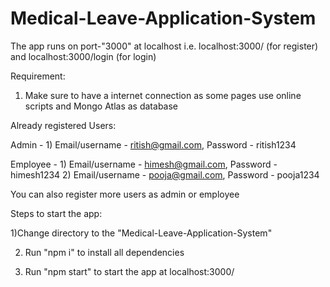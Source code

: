 # Medical-Leave-Application-System

The app runs on port-"3000" at localhost i.e. localhost:3000/ (for register) and localhost:3000/login (for login)

Requirement:
1) Make sure to have a internet connection as some pages use online scripts and Mongo Atlas as database

Already registered Users:

Admin - 1) Email/username - ritish@gmail.com, Password - ritish1234

Employee - 1) Email/username - himesh@gmail.com, Password - himesh1234
            2) Email/username - pooja@gmail.com, Password - pooja1234

You can also register more users as admin or employee

Steps to start the app:

1)Change directory to the "Medical-Leave-Application-System"

2) Run "npm i" to install all dependencies 

3) Run "npm start" to start the app at localhost:3000/
